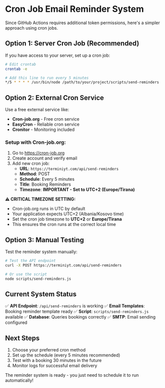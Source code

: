 # Cron Job Email Reminder System

Since GitHub Actions requires additional token permissions, here's a simpler approach using cron jobs.

## Option 1: Server Cron Job (Recommended)

If you have access to your server, set up a cron job:

```bash
# Edit crontab
crontab -e

# Add this line to run every 5 minutes
*/5 * * * * /usr/bin/node /path/to/your/project/scripts/send-reminders.js
```

## Option 2: External Cron Service

Use a free external service like:
- **Cron-job.org** - Free cron service
- **EasyCron** - Reliable cron service
- **Cronitor** - Monitoring included

### Setup with Cron-job.org:

1. Go to https://cron-job.org
2. Create account and verify email
3. Add new cron job:
   - **URL**: `https://terminiyt.com/api/send-reminders`
   - **Method**: POST
   - **Schedule**: Every 5 minutes
   - **Title**: Booking Reminders
   - **Timezone**: **IMPORTANT - Set to UTC+2 (Europe/Tirana)**

**⚠️ CRITICAL TIMEZONE SETTING:**
- Cron-job.org runs in UTC by default
- Your application expects UTC+2 (Albania/Kosovo time)
- Set the cron job timezone to **UTC+2** or **Europe/Tirana**
- This ensures the cron runs at the correct local time

## Option 3: Manual Testing

Test the reminder system manually:

```bash
# Test the API endpoint
curl -X POST https://terminiyt.com/api/send-reminders

# Or use the script
node scripts/send-reminders.js
```

## Current System Status

✅ **API Endpoint**: `/api/send-reminders` is working
✅ **Email Templates**: Booking reminder template ready
✅ **Script**: `scripts/send-reminders.js` available
✅ **Database**: Queries bookings correctly
✅ **SMTP**: Email sending configured

## Next Steps

1. Choose your preferred cron method
2. Set up the schedule (every 5 minutes recommended)
3. Test with a booking 30 minutes in the future
4. Monitor logs for successful email delivery

The reminder system is ready - you just need to schedule it to run automatically!
